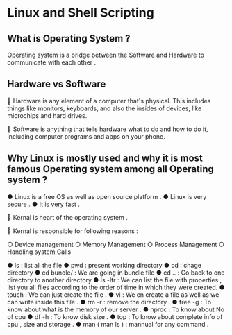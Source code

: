 
# Linux and Shell Scripting

## What is Operating System ?

Operating system is a bridge between the Software and Hardware to communicate with each other . 

## Hardware vs Software

📌 Hardware is any element of a computer that's physical. This includes things like monitors, keyboards, and also the insides of devices, like microchips and hard drives. 

📌 Software is anything that tells hardware what to do and how to do it, including computer programs and apps on your phone.

## Why Linux is mostly used and why it is most famous Operating system among all Operating system ?

● Linux is a free OS as well as open source platform .
● Linux is very secure .
● It is very fast .

📕 Kernal is heart of the operating system .

🔖 Kernal is responsible for following reasons :

○ Device management 
○ Memory Management 
○ Process Management 
○ Handling system Calls

● ls : list all the file
● pwd : present working directory
● cd : chage directory
● cd bundle/ : We are going in bundle file
● cd .. : Go back to one directory to another directory
● ls -ltr : We can list the file with properties , list you all files according to the order of time in which they were created.
● touch : We can just create the file .
● vi : We cn create a file as well as we can write inside this file .
● rm -r : remove the directory .
● free -g : To know about what is the memory of our server .
● nproc : To know about No of cpu 
● df -h : To know disk size .
● top : To know about complete info of cpu , size and storage .
● man ( man ls ) : mannual for any command .

